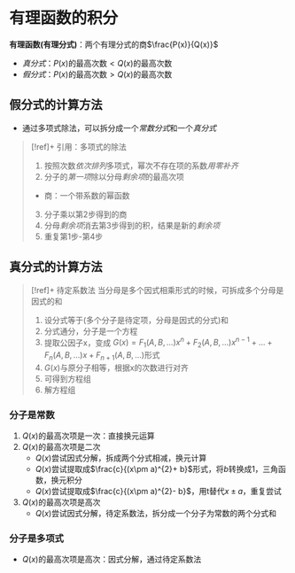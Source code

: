 # 有理函数的积分

**有理函数(有理分式)**：两个有理分式的商$\frac{P(x)}{Q(x)}$
- *真分式*：$P(x)$的最高次数$<Q(x)$的最高次数
- *假分式*：$P(x)$的最高次数$>Q(x)$的最高次数

## 假分式的计算方法

- 通过多项式除法，可以拆分成一个*常数分式*和一个*真分式*

>[!ref]+ 引用：多项式的除法
> 1. 按照次数*依次排列*多项式，幂次不存在项的系数*用零补齐*
> 2. 分子的*第一项*除以分母*剩余项*的最高次项
> 	- 商：一个带系数的幂函数
> 3. 分子乘以第2步得到的商
> 4. 分母*剩余项*消去第3步得到的积，结果是新的*剩余项*
> 5. 重复第1步-第4步


## 真分式的计算方法


>[!ref]+ 待定系数法
> 当分母是多个因式相乘形式的时候，可拆成多个分母是因式的和
> 1. 设分式等于(多个分子是待定项，分母是因式的分式)和
> 2. 分式通分，分子是一个方程
> 3. 提取公因子x，变成 $G(x)=F_{1}(A,B,\dots)x^{n}+F_{2}(A,B,\dots)x^{n-1}+\dots+F_{n}(A,B,\dots)x+F_{n+1}(A,B,\dots)$形式
> 4. $G(x)$与原分子相等，根据x的次数进行对齐
> 5. 可得到方程组
> 6. 解方程组


### 分子是常数

1. $Q(x)$的最高次项是一次：直接换元运算
2. $Q(x)$的最高次项是二次
	- $Q(x)$尝试因式分解，拆成两个分式相减，换元计算
	- $Q(x)$尝试提取成$\frac{c}{(x\pm a)^{2}+ b}$形式，将$b$转换成1，三角函数，换元积分
	- $Q(x)$尝试提取成$\frac{c}{(x\pm a)^{2}- b}$，用t替代$x\pm a$，重复尝试
3. $Q(x)$的最高次项是高次
	- $Q(x)$尝试因式分解，待定系数法，拆分成一个分子为常数的两个分式和

### 分子是多项式

- $Q(x)$的最高次项是高次：因式分解，通过待定系数法

